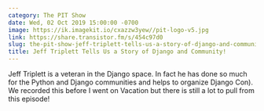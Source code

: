 ```yaml
---
category: The PIT Show
date: Wed, 02 Oct 2019 15:00:00 -0700
image: https://ik.imagekit.io/cxazzw3yew//pit-logo-v5.jpg
link: https://share.transistor.fm/s/454c97d0
slug: the-pit-show-jeff-triplett-tells-us-a-story-of-django-and-community
title: Jeff Triplett Tells Us a Story of Django and Community!
---
```


Jeff Triplett is a veteran in the Django space. In fact he has done so much for the Python and Django communities and helps to organize Django Con). We recorded this before I went on Vacation but there is still a lot to pull from this episode!